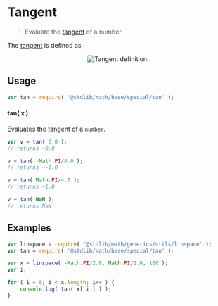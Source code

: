 # Tangent

> Evaluate the [tangent][tangent] of a number.


<section class="intro">

The [tangent][tangent] is defined as

<!-- <equation class="equation" label="eq:tangent" align="center" raw="\tan x = \frac{\sin x}{\cos x}" alt="Tangent definition."> -->

<div class="equation" align="center" data-raw-text="\tan x = \frac{\sin x}{\cos x}" data-equation="eq:tangent">
    <img src="" alt="Tangent definition.">
    <br>
</div>

<!-- </equation> -->

</section>

<!-- /.intro -->


<section class="usage">

## Usage

``` javascript
var tan = require( '@stdlib/math/base/special/tan' );
```

#### tan( x )

Evaluates the [tangent][tangent] of a `number`.

``` javascript
var v = tan( 0.0 );
// returns ~0.0

v = tan( -Math.PI/4.0 );
// returns ~-1.0

v = tan( Math.PI/4.0 );
// returns ~1.0

v = tan( NaN );
// returns NaN
```

</section>

<!-- /.usage -->


<section class="examples">

## Examples

``` javascript
var linspace = require( '@stdlib/math/generics/utils/linspace' );
var tan = require( '@stdlib/math/base/special/tan' );

var x = linspace( -Math.PI/2.0, Math.PI/2.0, 100 );
var i;

for ( i = 0; i < x.length; i++ ) {
    console.log( tan( x[ i ] ) );
}
```

</section>

<!-- /.examples -->


<section class="links">

[tangent]: http://mathworld.wolfram.com/Tangent.html

</section>

<!-- /.links -->
